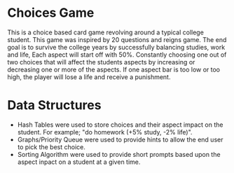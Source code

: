 # Choices Game
This is a choice based card game revolving around a typical college student. This game was inspired by 20 questions and reigns game. The end goal is to survive the college years by successfully balancing studies, work and life, Each aspect will start off with 50%. Constantly choosing one out of two choices that will affect the students aspects by increasing or decreasing one or more of the aspects. If one aspect bar is too low or too high, the player will lose a life and receive a punishment. 

# Data Structures 
- Hash Tables were used to store choices and their aspect impact on the student. For example; "do homework (+5% study, -2% life)". 
- Graphs/Priority Queue were used to provide hints to allow the end user to pick the best choice. 
- Sorting Algorithm were used to provide short prompts based upon the aspect inpact on a student at a given time. 
